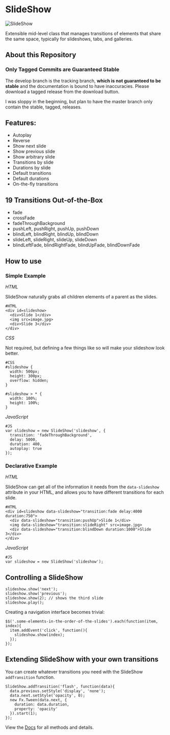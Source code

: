 SlideShow
=========

![SlideShow](http://github.com/rpflorence/SlideShow/raw/master/logo.png)

Extensible mid-level class that manages transitions of elements that share the same space, typically for slideshows, tabs, and galleries.

About this Repository
---------------------

### Only Tagged Commits are Guaranteed Stable

The develop branch is the tracking branch, **which is not guaranteed to be stable** and the documentation is bound to have inaccuracies.  Please download a tagged release from the download button.

I was sloppy in the beginning, but plan to have the master branch only contain the stable, tagged, releases.

Features:
---------

- Autoplay
- Reverse
- Show next slide
- Show previous slide
- Show arbitrary slide
- Transitions by slide
- Durations by slide
- Default transitions
- Default durations
- On-the-fly transitions

19 Transitions Out-of-the-Box
-----------------------------

- fade
- crossFade
- fadeThroughBackground
- pushLeft, pushRight, pushUp, pushDown
- blindLeft, blindRight, blindUp, blindDown
- slideLeft, slideRight, slideUp, slideDown
- blindLeftFade, blindRightFade, blindUpFade, blindDownFade


How to use
----------

### Simple Example

_HTML_

SlideShow naturally grabs all children elements of a parent as the slides.

    #HTML
    <div id=slideshow>
      <div>Slide 1</div>
      <img src=image.jpg>
      <div>Slide 3</div>
    </div>

_CSS_

Not required, but defining a few things like so will make your slideshow look better.

    #CSS
    #slideshow {
      width: 500px;
      height: 300px;
      overflow: hidden;
    }
    
    #slideshow > * {
      width: 100%;
      height: 100%;
    }

_JavaScript_

    #JS
    var slideshow = new SlideShow('slideshow', {
      transition: 'fadeThroughBackground',
      delay: 5000,
      duration: 400,
      autoplay: true
    });

### Declarative Example

_HTML_

SlideShow can get all of the information it needs from the `data-slideshow` attribute in your HTML, and allows you to have different transitions for each slide.

    #HTML
    <div id=slideshow data-slideshow="transition:fade delay:4000 duration:750">
      <div data-slideshow="transition:pushUp">Slide 1</div>
      <img data-slideshow="transition:slideRight" src=image.jpg>
      <div data-slideshow="transition:blindDown duration:1000">Slide 3</div>
    </div>


_JavaScript_

    #JS
    var slideshow = new SlideShow('slideshow');

Controlling a SlideShow
-----------------------

    slideshow.show('next');
    slideshow.show('previous');
    slideshow.show(2); // shows the third slide
    slideshow.play();

Creating a navigation interface becomes trivial:

    $$('.some-elements-in-the-order-of-the-slides').each(function(item, index){
      item.addEvent('click', function(){
        slideshow.show(index);
      });
    });

Extending SlideShow with your own transitions
---------------------------------------------

You can create whatever transitions you need with the SlideShow `addTransition` function.

    SlideShow.addTransition('flash', function(data){
      data.previous.setStyle('display', 'none');
      data.next.setStyle('opacity', 0);
      new Fx.Tween(data.next, {
        duration: data.duration,
        property: 'opacity'
      }).start(1);
    });

View the [Docs](http://raflorence.net:8888/slideshow/) for all methods and details.


